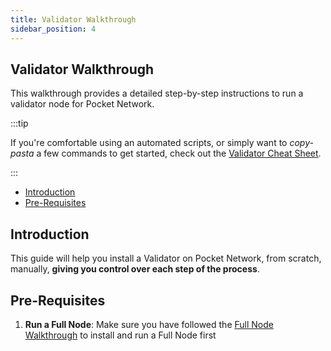 ```yaml
---
title: Validator Walkthrough
sidebar_position: 4
---
```


## Validator Walkthrough <!-- omit in toc -->

<!-- TODO_MAINNET(@okdas, #754): Update this page with all the details. -->

This walkthrough provides a detailed step-by-step instructions to run a validator node for Pocket Network.

:::tip

If you're comfortable using an automated scripts, or simply want to _copy-pasta_ a
few commands to get started, check out the [Validator Cheat Sheet](../cheat_sheet/validator_cheatsheet.md).

:::

- [Introduction](#introduction)
- [Pre-Requisites](#pre-requisites)

## Introduction

This guide will help you install a Validator on Pocket Network, from scratch, manually,
**giving you control over each step of the process**.

## Pre-Requisites

1. **Run a Full Node**: Make sure you have followed the [Full Node Walkthrough](full_node_walkthrough.md) to install and run a Full Node first
